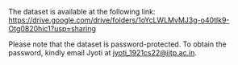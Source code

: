 The dataset is available at the following link:
https://drive.google.com/drive/folders/1oYcLWLMvMJ3g-o40tlk9-Otg0820hic1?usp=sharing


Please note that the dataset is password-protected. To obtain the password, kindly email Jyoti at jyoti_1921cs22@iitp.ac.in.

